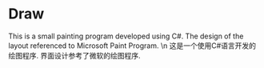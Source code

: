# Draw
This is a small painting program developed using C#. The design of the layout referenced to Microsoft Paint Program. \n
这是一个使用C#语言开发的绘图程序. 界面设计参考了微软的绘图程序.
